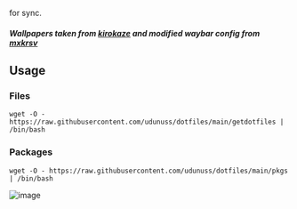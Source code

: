 for sync.
##### Wallpapers taken from [kirokaze](https://www.deviantart.com/kirokaze) and modified waybar config from [mxkrsv](https://github.com/mxkrsv/dotfiles/tree/master)
## Usage
### Files
```
wget -O - https://raw.githubusercontent.com/udunuss/dotfiles/main/getdotfiles | /bin/bash
```
### Packages
```
wget -O - https://raw.githubusercontent.com/udunuss/dotfiles/main/pkgs | /bin/bash
```

![image](https://github.com/user-attachments/assets/f601a3a6-155e-4309-ad97-e03a103add53)
